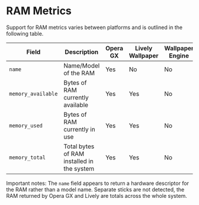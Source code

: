 # RAM Metrics

Support for RAM metrics varies between platforms and is outlined in the following table. 

| Field | Description | Opera GX | Lively Wallpaper | Wallpaper Engine |
| - | - | - | - | - | 
| `name` | Name/Model of the RAM | Yes | No | No |
| `memory_available` | Bytes of RAM currently available | Yes | Yes | No |
| `memory_used` | Bytes of RAM currently in use | Yes | Yes | No |
| `memory_total` | Total bytes of RAM installed in the system | Yes | Yes | No |


Important notes: The `name` field appears to return a hardware descriptor for the RAM rather than a model name. Separate sticks are not detected, the RAM returned by Opera GX and Lively are totals across the whole system. 
